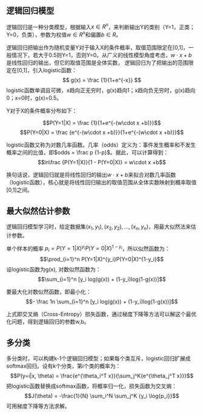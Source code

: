 ## 逻辑回归模型
逻辑回归是一种分类模型，根据输入$x\in R^n$，来判断输出Y的类别（Y=1，正类；Y=0，负类），参数为权值$w\in R^n$和偏置$b\in R$。

逻辑回归把输出作为随机变量Y对于输入X的条件概率，取值范围限定在[0,1]，一般情况下，若大于0.5则Y=1，否则Y=0。从广义的线性模型角度考虑，$w\cdot x +b$ 是线性回归的输出，但它的取值范围是全体实数，
逻辑回归为了把输出的范围限定在[0,1]，引入logistic函数：
$$ g(x) = \frac {1}{1+e^{-x}} $$
logistic函数单调且可微，x趋向正无穷时，g(x)趋向1；x趋向负无穷时，g(x)趋向0；x=0时，g(x)=0.5。



Y对于X的条件概率分布如下：

$$P(Y=1|X) = \frac {1}{1+e^{-(w\cdot x +b)}}$$
$$P(Y=0|X) = \frac {e^{-(w\cdot x +b)}}{1+e^{-(w\cdot x +b)}}$$

logistic函数又称为对数几率函数。几率（odds）定义为：事件发生概率和不发生概率之间的比值，即$odds = \frac p {1-p}$。据此，可以计算得到：
$$ln\frac {P(Y=1|X)}{1 - P(Y=0|X)} = w\cdot x +b$$

换句话说，逻辑回归就是将线性回归的输出$w\cdot x +b$来拟合对数几率函数（logistic函数），核心就是将线性回归输出的取值范围从全体实数映射到概率取值[0,1]之间。

## 最大似然估计参数
逻辑回归模型学习时，给定数据集$(x_1,y_1),(x_2,y_2), ... ,(x_n,y_n)$，用最大似然法来估计参数。

单个样本的概率 $p_i = P(Y=1|X)^{y_i}P(Y=0|X)^{1-y_i}$，所以似然函数为：
$$\prod_{i=1}^n P(Y=1|X)^{y_i}P(Y=0|X)^{1-y_i}$$
设logistic函数为g(x), 对数似然函数为：
$$\sum_{i=1}^n [y_i log(g(x)) + (1-y_i)log(1-g(x))]$$ 

要最大化对数似然函数，即最小化：
$$- \frac 1n \sum_{i=1}^n [y_i log(g(x)) + (1-y_i)log(1-g(x))]$$

上式即交叉熵（Cross-Entropy）损失函数，通过梯度下降等方法可以解这个最优化问题，得到逻辑回归的参数w,b。

## 多分类
多分类时，可以构建k-1个逻辑回归模型；如果每个类互斥，logistic回归扩展成softmax回归。设有k个分类，第i个类的概率为：
$$P(y=i|x, \theta) = \frac{e^{\theta_i^T x}}{\sum_j^K{e^{\theta_j^T x}}}$$
把logistic函数替换成softmax函数，将概率归一化，损失函数为交叉熵：
$$J(\theta) = -\frac{1}{N} \sum_i^N \sum_j^K {y_i \log{p_i}}$$
可用梯度下降等方法求解。
